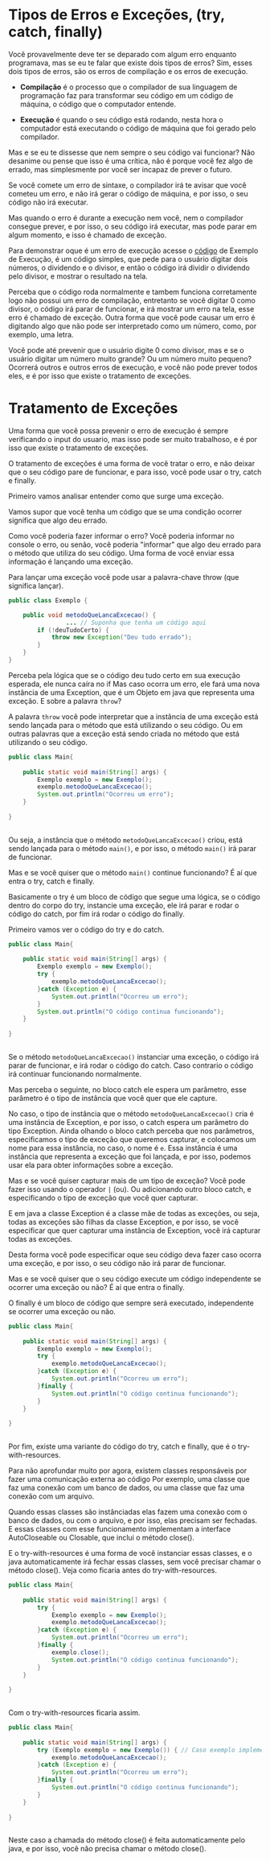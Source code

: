 # Tipos de Erros e Exceções, (try, catch, finally)

Você provavelmente deve ter se deparado com algum erro enquanto programava, mas se eu te falar que existe dois tipos de erros?
Sim, esses dois tipos de erros, são os erros de compilação e os erros de execução.

* **Compilação** é o processo que o compilador de sua linguagem de programação faz para transformar seu código em um código de máquina,
o código que o computador entende.

* **Execução** é quando o seu código está rodando, nesta hora o computador está executando o código de máquina que foi gerado pelo compilador.


Mas e se eu te dissesse que nem sempre o seu código vai funcionar? Não desanime ou pense que isso é uma crítica, não é porque você fez algo de errado, mas simplesmente 
por você ser incapaz de prever o futuro.

Se você comete um erro de sintaxe, o compilador irá te avisar que você cometeu um erro, e não irá gerar o código de máquina, e por isso, o seu código não irá executar.

Mas quando o erro é durante a execução nem você, nem o compilador consegue prever, e por isso, o seu código irá executar, mas pode parar em algum momento, e isso é chamado de exceção.

Para demonstrar oque é um erro de execução acesse o [código](https://github.com/JaaumG/Aulas-Java/blob/main/src/main/java/dev/joaoguilherme/decimaprimeiraaula/ExemploExecucaoComExcecao.java)
de Exemplo de Execução, é um código simples, que pede para o usuário digitar dois números,
o dividendo e o divisor, e então o código irá dividir o dividendo pelo divisor, e mostrar o resultado na tela.

Perceba que o código roda normalmente e tambem funciona corretamente logo não possui um erro de compilação, entretanto
se você digitar 0 como divisor, o código irá parar de funcionar, e irá mostrar um erro na tela, esse erro é chamado de exceção.
Outra forma que você pode causar um erro é digitando algo que não pode ser interpretado como um número, como, por exemplo, uma letra.

Você pode até prevenir que o usuário digite 0 como divisor, mas e se o usuário digitar um número muito grande? Ou um número muito pequeno?
Ocorrerá outros e outros erros de execução, e você não pode prever todos eles, e é por isso que existe o tratamento de exceções.

# Tratamento de Exceções

Uma forma que você possa prevenir o erro de execução é sempre verificando o input do usuario, mas isso pode ser muito trabalhoso, e é por isso que existe o tratamento de exceções.

O tratamento de exceções é uma forma de você tratar o erro, e não deixar que o seu código pare de funcionar, e para isso, você pode usar o try, catch e finally.

Primeiro vamos analisar entender como que surge uma exceção.

Vamos supor que você tenha um código que se uma condição ocorrer significa que algo deu errado.

Como você poderia fazer informar o erro? Você poderia informar no console o erro, ou senão, você poderia "informar" que algo deu errado para o método que utiliza do seu código.
Uma forma de você enviar essa informação é lançando uma exceção. 

Para lançar uma exceção você pode usar a palavra-chave throw (que significa lançar).

```java
public class Exemplo {

	public void metodoQueLancaExcecao() {
                ... // Suponha que tenha um código aqui
		if (!deuTudoCerto) {
			throw new Exception("Deu tudo errado");
		}
	}
}

```

Perceba pela lógica que se o código deu tudo certo em sua execução esperada, ele nunca caíra no if
Mas caso ocorra um erro, ele fará uma nova instância de uma Exception, que é um Objeto em java que representa uma exceção.
E sobre a palavra `throw`?

A palavra `throw` você pode interpretar que a instância de uma exceção está sendo lançada para o método que está utilizando o seu código.
Ou em outras palavras que a exceção está sendo criada no método que está utilizando o seu código.

```java
public class Main{
	
    public static void main(String[] args) {
        Exemplo exemplo = new Exemplo();
        exemplo.metodoQueLancaExcecao();
        System.out.println("Ocorreu um erro");
    }
	
}
    
```

Ou seja, a instância que o método `metodoQueLancaExcecao()` criou, está sendo lançada para o método `main()`, e por isso, o método `main()` irá parar de funcionar.

Mas e se você quiser que o método `main()` continue funcionando? É aí que entra o try, catch e finally.

Basicamente o try é um bloco de código que segue uma lógica, se o código dentro do corpo do try, 
instancie uma exceção, ele irá parar e rodar o código do catch, por fim irá rodar o código do finally.

Primeiro vamos ver o código do try e do catch.

```java
public class Main{
	
    public static void main(String[] args) {
        Exemplo exemplo = new Exemplo();
        try {
            exemplo.metodoQueLancaExcecao();
        }catch (Exception e) {
            System.out.println("Ocorreu um erro");
        }
        System.out.println("O código continua funcionando");
    }
	
}
    
```

Se o método `metodoQueLancaExcecao()` instanciar uma exceção, o código irá parar de funcionar, e irá rodar o código do catch.
Caso contrario o código irá continuar funcionando normalmente.

Mas perceba o seguinte, no bloco catch ele espera um parâmetro, esse parâmetro é o tipo de instância que você quer que ele capture.

No caso, o tipo de instância que o método `metodoQueLancaExcecao()` cria é uma instância de Exception, e por isso, o catch espera um parâmetro do tipo Exception.
Ainda olhando o bloco catch perceba que nos parâmetros, especificamos o tipo de exceção que queremos capturar, e colocamos um nome para essa instância, no caso, o nome é `e`.
Essa instância é uma instância que representa a exceção que foi lançada, e por isso, podemos usar ela para obter informações sobre a exceção.

Mas e se você quiser capturar mais de um tipo de exceção? Você pode fazer isso usando o operador `|` (ou). 
Ou adicionando outro bloco catch, e especificando o tipo de exceção que você quer capturar.

E em java a classe Exception é a classe mãe de todas as exceções, ou seja, todas as exceções são filhas da classe Exception, e por isso, se você especificar que quer capturar uma instância de Exception, você irá capturar todas as exceções.

Desta forma você pode especificar oque seu código deva fazer caso ocorra uma exceção, e por isso, o seu código não irá parar de funcionar.

Mas e se você quiser que o seu código execute um código independente se ocorrer uma exceção ou não? É aí que entra o finally.

O finally é um bloco de código que sempre será executado, independente se ocorrer uma exceção ou não.

```java
public class Main{
    
    public static void main(String[] args) {
        Exemplo exemplo = new Exemplo();
        try {
            exemplo.metodoQueLancaExcecao();
        }catch (Exception e) {
            System.out.println("Ocorreu um erro");
        }finally {
            System.out.println("O código continua funcionando");
        }
    }
    
}
    
```

Por fim, existe uma variante do código do try, catch e finally, que é o try-with-resources.

Para não aprofundar muito por agora, existem classes responsáveis por fazer uma comunicação externa ao código
Por exemplo, uma classe que faz uma conexão com um banco de dados, ou uma classe que faz uma conexão com um arquivo.

Quando essas classes são instânciadas elas fazem uma conexão com o banco de dados, ou com o arquivo, e por isso, elas precisam ser fechadas.
E essas classes com esse funcionamento implementam a interface AutoCloseable ou Closable, que inclui o método close().

E o try-with-resources é uma forma de você instanciar essas classes, e o java automaticamente irá fechar essas classes, sem você precisar chamar o método close().
Veja como ficaria antes do try-with-resources.

```java
public class Main{
    
    public static void main(String[] args) {
        try {
            Exemplo exemplo = new Exemplo();
            exemplo.metodoQueLancaExcecao();
        }catch (Exception e) {
            System.out.println("Ocorreu um erro");
        }finally {
            exemplo.close();
            System.out.println("O código continua funcionando");
        }
    }
    
}
    
```

Com o try-with-resources ficaria assim.

```java
public class Main{
    
    public static void main(String[] args) {
        try (Exemplo exemplo = new Exemplo()) { // Caso exemplo implemente a interface AutoCloseable ou Closeable
            exemplo.metodoQueLancaExcecao();
        }catch (Exception e) {
            System.out.println("Ocorreu um erro");
        }finally {
            System.out.println("O código continua funcionando");
        }
    }
    
}
    
```

Neste caso a chamada do método close() é feita automaticamente pelo java, e por isso, você não precisa chamar o método close().